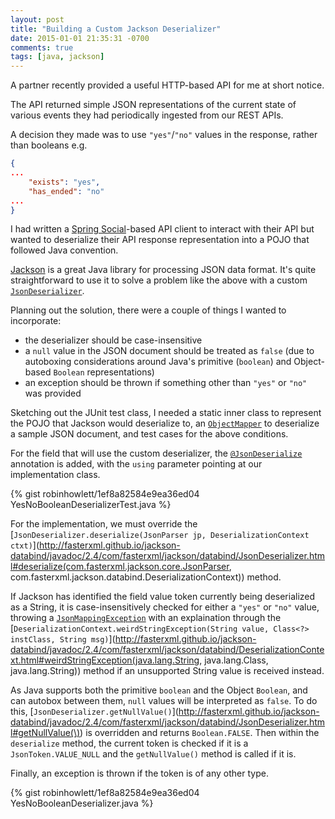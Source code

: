 ```yaml
---
layout: post
title: "Building a Custom Jackson Deserializer"
date: 2015-01-01 21:35:31 -0700
comments: true
tags: [java, jackson]
---
```


A partner recently provided a useful HTTP-based API for me at short notice. 

The API returned simple JSON representations of the current state of various events they had periodically ingested from our REST APIs.

A decision they made was to use `"yes"`/`"no"` values in the response, rather than booleans e.g.

``` json
{
...
	"exists": "yes",
	"has_ended": "no"
...
}
```

I had written a [Spring Social](http://projects.spring.io/spring-social/)-based API client to interact with their API but wanted to deserialize their API response representation into a POJO that followed Java convention.

[Jackson](http://wiki.fasterxml.com/JacksonHome) is a great Java library for processing JSON data format. It's quite straightforward to use it to solve a problem like the above with a custom [`JsonDeserializer`](http://fasterxml.github.io/jackson-databind/javadoc/2.4/com/fasterxml/jackson/databind/JsonDeserializer.html).

<!-- more -->

Planning out the solution, there were a couple of things I wanted to incorporate:

* the deserializer should be case-insensitive
* a `null` value in the JSON document should be treated as `false` (due to autoboxing considerations around Java's primitive (`boolean`) and Object-based `Boolean` representations)
* an exception should be thrown if something other than `"yes"` or `"no"` was provided

Sketching out the JUnit test class, I needed a static inner class to represent the POJO that Jackson would deserialize to, an [`ObjectMapper`](http://fasterxml.github.io/jackson-databind/javadoc/2.4/com/fasterxml/jackson/databind/ObjectMapper.html) to deserialize a sample JSON document, and test cases for the above conditions.

For the field that will use the custom deserializer, the [`@JsonDeserialize`](http://fasterxml.github.io/jackson-databind/javadoc/2.4/com/fasterxml/jackson/databind/annotation/JsonDeserialize.html) annotation is added, with the `using` parameter pointing at our implementation class.

{% gist robinhowlett/1ef8a82584e9ea36ed04 YesNoBooleanDeserializerTest.java %}

For the implementation, we must override the [`JsonDeserializer.deserialize(JsonParser jp, DeserializationContext ctxt)`](http://fasterxml.github.io/jackson-databind/javadoc/2.4/com/fasterxml/jackson/databind/JsonDeserializer.html#deserialize(com.fasterxml.jackson.core.JsonParser, com.fasterxml.jackson.databind.DeserializationContext\)) method. 

If Jackson has identified the field value token currently being deserialized as a String, it is case-insensitively checked for either a `"yes"` or `"no"` value, throwing a [`JsonMappingException`](http://fasterxml.github.io/jackson-databind/javadoc/2.4/com/fasterxml/jackson/databind/JsonMappingException.html) with an explaination through the [`DeserializationContext.weirdStringException(String value, Class<?> instClass, String msg)`](http://fasterxml.github.io/jackson-databind/javadoc/2.4/com/fasterxml/jackson/databind/DeserializationContext.html#weirdStringException(java.lang.String, java.lang.Class, java.lang.String\)) method if an unsupported String value is received instead.

As Java supports both the primitive `boolean` and the Object `Boolean`, and can autobox between them, `null` values will be interpreted as `false`. To do this, [`JsonDeserializer.getNullValue()`](http://fasterxml.github.io/jackson-databind/javadoc/2.4/com/fasterxml/jackson/databind/JsonDeserializer.html#getNullValue(\)) is overridden and returns `Boolean.FALSE`. Then within the `deserialize` method, the current token is checked if it is a `JsonToken.VALUE_NULL` and the `getNullValue()` method is called if it is.

Finally, an exception is thrown if the token is of any other type.

{% gist robinhowlett/1ef8a82584e9ea36ed04 YesNoBooleanDeserializer.java %}

